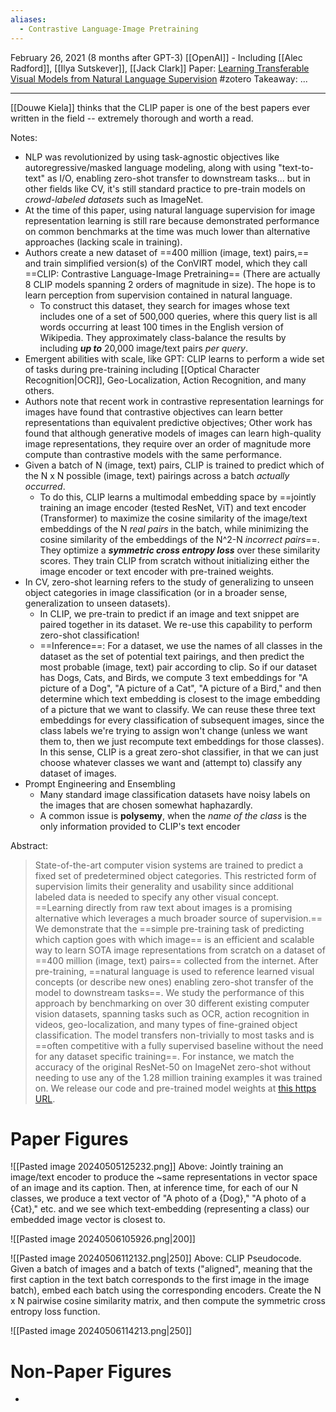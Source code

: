 ```yaml
---
aliases:
  - Contrastive Language-Image Pretraining
---
```

February 26, 2021 (8 months after GPT-3)
[[OpenAI]] - Including [[Alec Radford]], [[Ilya Sutskever]], [[Jack Clark]]
Paper: [Learning Transferable Visual Models from Natural Language Supervision](https://arxiv.org/abs/2103.00020)
#zotero 
Takeaway: ...

---
[[Douwe Kiela]] thinks that the CLIP paper is one of the best papers ever written in the field -- extremely thorough and worth a read.

Notes:
- NLP was revolutionized by using task-agnostic objectives like autoregressive/masked language modeling, along with using "text-to-text" as I/O, enabling zero-shot transfer to downstream tasks... but in other fields like CV, it's still standard practice to pre-train models on *crowd-labeled datasets* such as ImageNet. 
- At the time of this paper, using natural language supervision for image representation learning is still rare because demonstrated performance on common benchmarks at the time was much lower than alternative approaches (lacking scale in training).
- Authors create a new dataset of ==400 million (image, text) pairs,== and train simplified version(s) of the ConVIRT model, which they call ==CLIP: Contrastive Language-Image Pretraining== (There are actually 8 CLIP models spanning 2 orders of magnitude in size). The hope is to learn perception from supervision contained in natural language.
	- To construct this dataset, they search for images whose text includes one of a set of 500,000 queries, where this query list is all words occurring at least 100 times in the English version of Wikipedia. They approximately class-balance the results by including ***up to*** 20,000 image/text pairs *per query*.
- Emergent abilities with scale, like GPT: CLIP learns to perform a wide set of tasks during pre-training including [[Optical Character Recognition|OCR]], Geo-Localization, Action Recognition, and many others.
- Authors note that recent work in contrastive representation learnings for images have found that contrastive objectives can learn better representations than equivalent predictive objectives; Other work has found that although generative models of images can learn high-quality image representations, they require over an order of magnitude more compute than contrastive models with the same performance.
- Given a batch of N (image, text) pairs, CLIP is trained to predict which of the N x N possible (image, text) pairings across a batch *actually occurred*. 
	- To do this, CLIP learns a multimodal embedding space by ==jointly training an image encoder (tested ResNet, ViT) and text encoder (Transformer) to maximize the cosine similarity of the image/text embeddings of the N *real pairs* in the batch, while minimizing the cosine similarity of the embeddings of the N^2-N *incorrect pairs*==. They optimize a ***symmetric cross entropy loss*** over these similarity scores. They train CLIP from scratch without initializing either the image encoder or text encoder with pre-trained weights.
- In CV, zero-shot learning refers to the study of generalizing to unseen object categories in image classification (or in a broader sense, generalization to unseen datasets). 
	- In CLIP, we pre-train to predict if an image and text snippet are paired together in its dataset. We re-use this capability to perform zero-shot classification!
	- ==Inference==: For a dataset, we use the names of all classes in the dataset as the set of potential text pairings, and then predict the most probable (image, text) pair according to clip. So if our dataset has Dogs, Cats, and Birds, we compute 3 text embeddings for "A picture of a Dog", "A picture of a Cat", "A picture of a Bird," and then determine which text embedding is closest to the image embedding of a picture that we want to classify. We can reuse these three text embeddings for every classification of subsequent images, since the class labels we're trying to assign won't change (unless we want them to, then we just recompute text embeddings for those classes). In this sense, CLIP is a great zero-shot classifier, in that we can just choose whatever classes we want and (attempt to) classify any dataset of images.
- Prompt Engineering and Ensembling
	- Many standard image classification datasets have noisy labels on the images that are chosen somewhat haphazardly. 
	- A common issue is **polysemy**, when the *name of the class* is the only information provided to CLIP's text encoder 

Abstract:
> State-of-the-art computer vision systems are trained to predict a fixed set of predetermined object categories. This restricted form of supervision limits their generality and usability since additional labeled data is needed to specify any other visual concept. ==Learning directly from raw text about images is a promising alternative which leverages a much broader source of supervision.== We demonstrate that the ==simple pre-training task of predicting which caption goes with which image== is an efficient and scalable way to learn SOTA image representations from scratch on a dataset of ==400 million (image, text) pairs== collected from the internet. After pre-training, ==natural language is used to reference learned visual concepts (or describe new ones) enabling zero-shot transfer of the model to downstream tasks==. We study the performance of this approach by benchmarking on over 30 different existing computer vision datasets, spanning tasks such as OCR, action recognition in videos, geo-localization, and many types of fine-grained object classification. The model transfers non-trivially to most tasks and is ==often competitive with a fully supervised baseline without the need for any dataset specific training==. For instance, we match the accuracy of the original ResNet-50 on ImageNet zero-shot without needing to use any of the 1.28 million training examples it was trained on. We release our code and pre-trained model weights at [this https URL](https://github.com/OpenAI/CLIP).

# Paper Figures
![[Pasted image 20240505125232.png]]
Above: Jointly training an image/text encoder to produce the ~same representations in vector space of an image and its caption. Then, at inference time, for each of our N classes, we produce a text vector of "A photo of a {Dog}," "A photo of a {Cat}," etc. and we see which text-embedding (representing a class) our embedded image vector is closest to.

![[Pasted image 20240506105926.png|200]]

![[Pasted image 20240506112132.png|250]]
Above: CLIP Pseudocode. Given a batch of images and a batch of texts ("aligned", meaning that the first caption in the text batch corresponds to the first image in the image batch), embed each batch using the corresponding encoders. Create the N x N pairwise cosine similarity matrix, and then compute the symmetric cross entropy loss function.

![[Pasted image 20240506114213.png|250]]



# Non-Paper Figures
- 